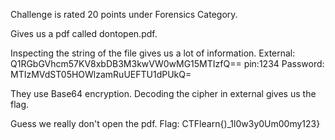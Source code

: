 Challenge is rated 20 points under Forensics Category.

Gives us a pdf called dontopen.pdf.

Inspecting the string of the file gives us a lot of information.
External: Q1RGbGVhcm57KV8xbDB3M3kwVW0wMG15MTIzfQ==
pin:1234
Password: MTIzMVdST05HOWlzamRuUEFTU1dPUkQ=

They use Base64 encryption.
Decoding the cipher in external gives us the flag. 

Guess we really don't open the pdf.
Flag: CTFlearn{)_1l0w3y0Um00my123}
